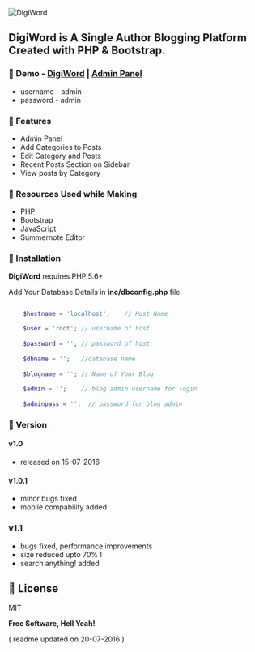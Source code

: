 ![DigiWord](http://sharadshinde.in/digiword-logo.png)

## DigiWord is A Single Author Blogging Platform Created with PHP &amp; Bootstrap.  

### :pushpin: Demo - [DigiWord](http://sharadshinde.in/demo) | [Admin Panel]( http://sharadshinde.in/demo/admin)
* username - admin
* password - admin

### :pushpin: Features
* Admin Panel
* Add Categories to Posts
* Edit Category and Posts
* Recent Posts Section on Sidebar
* View posts by Category

### :pushpin: Resources Used while Making
* PHP
* Bootstrap
* JavaScript
* Summernote Editor

### :pushpin: Installation

**DigiWord** requires PHP 5.6+

Add Your Database Details in **inc/dbconfig.php** file.

```php

	$hostname = 'localhost'; 	// Host Name
	
	$user = 'root'; // username of host
	
	$password = ''; // password of host
	
	$dbname = ''; 	//database name
	
	$blogname = ''; // Name of Your Blog
	
	$admin = '';  	// blog admin username for login
	
	$adminpass = '';  // password for blog admin

```

### :pushpin: Version

#### v1.0
* released on 15-07-2016

#### v1.0.1 
* minor bugs fixed
* mobile compability added

### v1.1
* bugs fixed, performance improvements
* size reduced upto 70% !
* search anything! added

:pushpin: License
----

MIT


**Free Software, Hell Yeah!**


( readme updated on 20-07-2016 )
